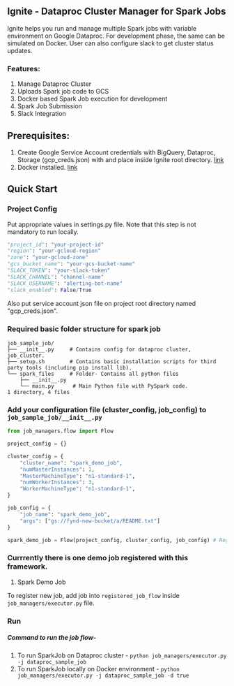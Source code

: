 ## Ignite - Dataproc Cluster Manager for Spark Jobs
Ignite helps you run and manage multiple Spark jobs with variable environment on Google Dataproc. For development phase, the same can be simulated on Docker. User can also configure slack to get cluster status updates.

### Features:
1. Manage Dataproc Cluster
2. Uploads Spark job code to GCS
3. Docker based Spark Job execution for development
4. Spark Job Submission
5. Slack Integration 

## Prerequisites:
1. Create Google Service Account credentials with BigQuery, Dataproc, Storage (gcp_creds.json) with and place inside Ignite root directory. [link](https://cloud.google.com/compute/docs/access/create-enable-service-accounts-for-instances)
2. Docker installed. [link](https://docs.docker.com/install/linux/docker-ce/ubuntu/)

## Quick Start

### Project Config
Put appropriate values in settings.py file. Note that this step is not mandatory to run locally.
```python
"project_id": "your-project-id"
"region": "your-gcloud-region"
"zone": "your-gcloud-zone"
"gcs_bucket_name": "your-gcs-bucket-name"
"SLACK_TOKEN": "your-slack-token"
"SLACK_CHANNEL": "channel-name"
"SLACK_USERNAME": "alerting-bot-name"
"slack_enabled": False/True
```
Also put service account json file on project root directory named "gcp_creds.json".

### Required basic folder structure for spark job
```
job_sample_job/
├── __init__.py     # Contains config for dataproc cluster, job_cluster.
├── setup.sh        # Contains basic installation scripts for third party tools (including pip install lib).
└── spark_files     # Folder- Contains all python files
    ├── __init__.py  
    └── main.py      # Main Python file with PySpark code.
1 directory, 4 files    
```

### Add your configuration file (cluster_config, job_config) to `job_sample_job/__init__.py`
```python
from job_managers.flow import Flow

project_config = {}

cluster_config = {
    "cluster_name": "spark_demo_job",
    "numMasterInstances": 1,
    "MasterMachineType": "n1-standard-1",
    "numWorkerInstances": 3,
    "WorkerMachineType": "n1-standard-1",
}

job_config = {
    "job_name": "spark_demo_job",
    "args": ["gs://fynd-new-bucket/a/README.txt"]
}

spark_demo_job = Flow(project_config, cluster_config, job_config) # Register this flow object to job_managers/executor.py

``` 

### Currrently there is one demo job registered with this framework.
1. Spark Demo Job

To register new job, add job into `registered_job_flow` inside `job_managers/executor.py` file.
 
### Run

##### Command to run the job flow- 
1. To run SparkJob on Dataproc cluster - ```python job_managers/executor.py -j dataproc_sample_job```
2. To run SparkJob locally on Docker environment - ```python job_managers/executor.py -j dataproc_sample_job -d true```

